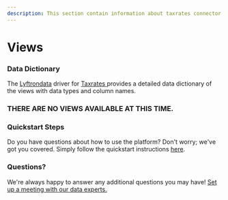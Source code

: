 ```yaml
---
description: This section contain information about taxrates connector views information
---
```


# Views

### Data Dictionary

The [Lyftrondata](https://www.lyftrondata.com/) driver for [Taxrates](https://www.lyftrondata.com/integration/commerce-analytics/tax-rates/)[ ](https://www.lyftrondata.com/integration/taxrates/)provides a detailed data dictionary of the views with data types and column names.

### THERE ARE NO VIEWS AVAILABLE AT THIS TIME.

### Quickstart Steps

Do you have questions about how to use the platform? Don't worry; we've got you covered. Simply follow the quickstart instructions [here](../).

### Questions? <a href="#questions" id="questions"></a>

We're always happy to answer any additional questions you may have! [Set up a meeting with our data experts.](https://www.lyftrondata.com/book-a-meeting/)

